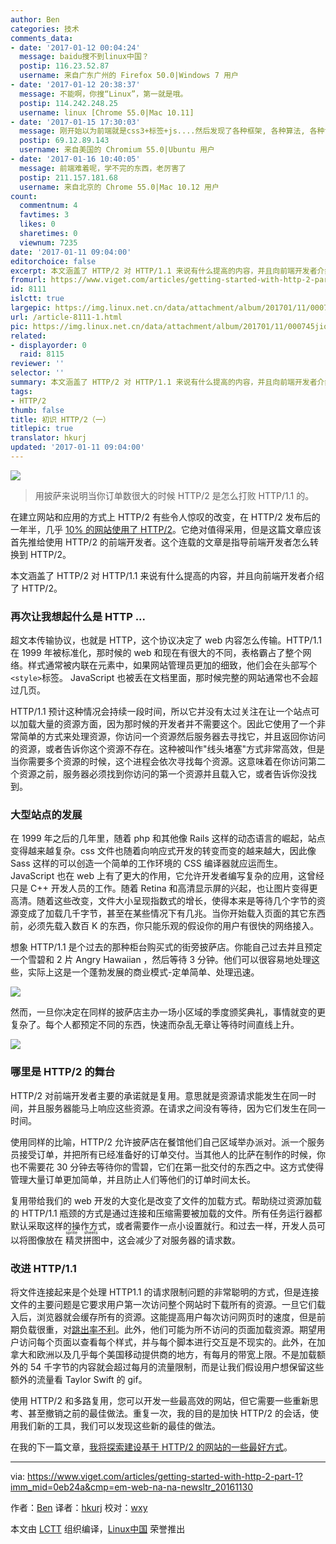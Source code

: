 ```yaml
---
author: Ben
categories: 技术
comments_data:
- date: '2017-01-12 00:04:24'
  message: baidu搜不到linux中国？
  postip: 116.23.52.87
  username: 来自广东广州的 Firefox 50.0|Windows 7 用户
- date: '2017-01-12 20:38:37'
  message: 不能啊，你搜“Linux”，第一就是哦。
  postip: 114.242.248.25
  username: linux [Chrome 55.0|Mac 10.11]
- date: '2017-01-15 17:30:03'
  message: 刚开始以为前端就是css3+标签+js....然后发现了各种框架, 各种算法, 各种协议, 各种操作系统....根本学不完啊魂淡
  postip: 69.12.89.143
  username: 来自美国的 Chromium 55.0|Ubuntu 用户
- date: '2017-01-16 10:40:05'
  message: 前端难着呢，学不完的东西，老厉害了
  postip: 211.157.181.68
  username: 来自北京的 Chrome 55.0|Mac 10.12 用户
count:
  commentnum: 4
  favtimes: 3
  likes: 0
  sharetimes: 0
  viewnum: 7235
date: '2017-01-11 09:04:00'
editorchoice: false
excerpt: 本文涵盖了 HTTP/2 对 HTTP/1.1 来说有什么提高的内容，并且向前端开发者介绍了 HTTP/2。
fromurl: https://www.viget.com/articles/getting-started-with-http-2-part-1
id: 8111
islctt: true
largepic: https://img.linux.net.cn/data/attachment/album/201701/11/000745jioszzor7jfxls7z.jpg
url: /article-8111-1.html
pic: https://img.linux.net.cn/data/attachment/album/201701/11/000745jioszzor7jfxls7z.jpg.thumb.jpg
related:
- displayorder: 0
  raid: 8115
reviewer: ''
selector: ''
summary: 本文涵盖了 HTTP/2 对 HTTP/1.1 来说有什么提高的内容，并且向前端开发者介绍了 HTTP/2。
tags:
- HTTP/2
thumb: false
title: 初识 HTTP/2（一）
titlepic: true
translator: hkurj
updated: '2017-01-11 09:04:00'
---
```


![](/data/attachment/album/201701/11/000745jioszzor7jfxls7z.jpg)



> 
> 用披萨来说明当你订单数很大的时候 HTTP/2 是怎么打败 HTTP/1.1 的。
> 
> 
> 


在建立网站和应用的方式上 HTTP/2 有些令人惊叹的改变，在 HTTP/2 发布后的一年半，几乎 [10% 的网站使用了 HTTP/2](https://w3techs.com/technologies/details/ce-http2/all/all)。它绝对值得采用，但是这篇文章应该首先推给使用 HTTP/2 的前端开发者。这个连载的文章是指导前端开发者怎么转换到 HTTP/2。


本文涵盖了 HTTP/2 对 HTTP/1.1 来说有什么提高的内容，并且向前端开发者介绍了 HTTP/2。


### 再次让我想起什么是 HTTP ...


超文本传输协议，也就是 HTTP，这个协议决定了 web 内容怎么传输。HTTP/1.1 在 1999 年被标准化，那时候的 web 和现在有很大的不同，表格霸占了整个网络。样式通常被内联在元素中，如果网站管理员更加的细致，他们会在头部写个 `<style>`标签。 JavaScript 也被丢在文档里面，那时候完整的网站通常也不会超过几页。


HTTP/1.1 预计这种情况会持续一段时间，所以它并没有太过关注在让一个站点可以加载大量的资源方面，因为那时候的开发者并不需要这个。因此它使用了一个非常简单的方式来处理资源，你访问一个资源然后服务器去寻找它，并且返回你访问的资源，或者告诉你这个资源不存在。这种被叫作"线头堵塞"方式非常高效，但是当你需要多个资源的时候，这个进程会依次寻找每个资源。这意味着在你访问第二个资源之前，服务器必须找到你访问的第一个资源并且载入它，或者告诉你没找到。


### 大型站点的发展


在 1999 年之后的几年里，随着 php 和其他像 Rails 这样的动态语言的崛起，站点变得越来越复杂。css 文件也随着向响应式开发的转变而变的越来越大，因此像 Sass 这样的可以创造一个简单的工作环境的 CSS 编译器就应运而生。 JavaScript 也在 web 上有了更大的作用，它允许开发者编写复杂的应用，这曾经只是 C++ 开发人员的工作。随着 Retina 和高清显示屏的兴起，也让图片变得更高清。随着这些改变，文件大小呈现指数式的增长，使得本来是等待几个字节的资源变成了加载几千字节，甚至在某些情况下有几兆。当你开始载入页面的其它东西前，必须先载入数百 K 的东西，你只能乐观的假设你的用户有很快的网络接入。


想象 HTTP/1.1 是个过去的那种柜台购买式的街旁披萨店。你能自己过去并且预定一个雪碧和 2 片 Angry Hawaiian ，然后等待 3 分钟。他们可以很容易地处理这些，实际上这是一个蓬勃发展的商业模式-定单简单、处理迅速。


![](/data/attachment/album/201701/11/000828grppttiitit5pl6k.png)


然而，一旦你决定在同样的披萨店主办一场小区域的季度颁奖典礼，事情就变的更复杂了。每个人都预定不同的东西，快速而杂乱无章让等待时间直线上升。


![](/data/attachment/album/201701/11/000829bcyrpckr0d0646ap.png)


### 哪里是 HTTP/2 的舞台


HTTP/2 对前端开发者主要的承诺就是复用。意思就是资源请求能发生在同一时间，并且服务器能马上响应这些资源。在请求之间没有等待，因为它们发生在同一时间。


使用同样的比喻，HTTP/2 允许披萨店在餐馆他们自己区域举办派对。派一个服务员接受订单，并把所有已经准备好的订单交付。当其他人的比萨在制作的时候，你也不需要花 30 分钟去等待你的雪碧，它们在第一批交付的东西之中。这方式使得管理大量订单更加简单，并且防止人们等他们的订单时间太长。


复用带给我们的 web 开发的大变化是改变了文件的加载方式。帮助绕过资源加载的 HTTP/1.1 瓶颈的方式是通过连接和压缩需要被加载的文件。所有任务运行器都默认采取这样的操作方式，或者需要作一点小设置就行。和过去一样，开发人员可以将图像放在<ruby> 精灵拼图 <rp>  （ </rp> <rt>  sprite sheets </rt> <rp>  ） </rp></ruby>中，这会减少了对服务器的请求数。


### 改进 HTTP/1.1


将文件连接起来是个处理 HTTP1.1 的请求限制问题的非常聪明的方式，但是连接文件的主要问题是它要求用户第一次访问整个网站时下载所有的资源。一旦它们载入后，浏览器就会缓存所有的资源。这能提高用户每次访问网页时的速度，但是前期负载很重，对[跳出率不利](https://blog.kissmetrics.com/speed-is-a-killer/)。此外，他们可能为所不访问的页面加载资源。期望用户访问每个页面以查看每个样式，并与每个脚本进行交互是不现实的。此外，在加拿大和欧洲以及几乎每个美国移动提供商的地方，有每月的带宽上限。不是加载额外的 54 千字节的内容就会超过每月的流量限制，而是让我们假设用户想保留这些额外的流量看 Taylor Swift 的 gif。


使用 HTTP/2 和多路复用，您可以开发一些最高效的网站，但它需要一些重新思考、甚至​​撤销之前的最佳做法。重复一次，我的目的是加快 HTTP/2 的会话，使用我们新的工具，我们可以发现这些新的最佳的做法。


在我的下一篇文章，[我将探索建设基于 HTTP/2 的网站的一些最好方式](https://www.viget.com/articles/getting-started-with-http-2-part-2)。




---


via: <https://www.viget.com/articles/getting-started-with-http-2-part-1?imm_mid=0eb24a&cmp=em-web-na-na-newsltr_20161130>


作者：[Ben](https://www.viget.com/about/team/btinsley) 译者：[hkurj](https://github.com/hkurj) 校对：[wxy](https://github.com/wxy)


本文由 [LCTT](https://github.com/LCTT/TranslateProject) 组织编译，[Linux中国](https://linux.cn/) 荣誉推出